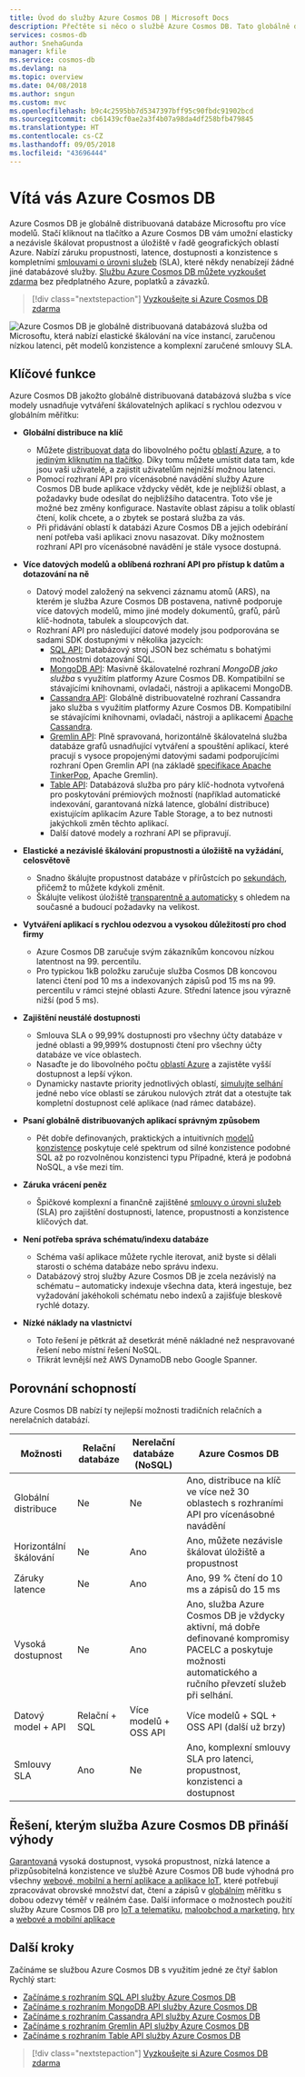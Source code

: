 ```yaml
---
title: Úvod do služby Azure Cosmos DB | Microsoft Docs
description: Přečtěte si něco o službě Azure Cosmos DB. Tato globálně distribuovaná databáze s více modely je navržená s ohledem na nízkou latenci, elastickou škálovatelnost a vysokou dostupnost a nabízí nativní podporu pro data NoSQL.
services: cosmos-db
author: SnehaGunda
manager: kfile
ms.service: cosmos-db
ms.devlang: na
ms.topic: overview
ms.date: 04/08/2018
ms.author: sngun
ms.custom: mvc
ms.openlocfilehash: b9c4c2595bb7d5347397bff95c90fbdc91902bcd
ms.sourcegitcommit: cb61439cf0ae2a3f4b07a98da4df258bfb479845
ms.translationtype: HT
ms.contentlocale: cs-CZ
ms.lasthandoff: 09/05/2018
ms.locfileid: "43696444"
---
```

# <a name="welcome-to-azure-cosmos-db"></a>Vítá vás Azure Cosmos DB

Azure Cosmos DB je globálně distribuovaná databáze Microsoftu pro více modelů. Stačí kliknout na tlačítko a Azure Cosmos DB vám umožní elasticky a nezávisle škálovat propustnost a úložiště v řadě geografických oblastí Azure. Nabízí záruku propustnosti, latence, dostupnosti a konzistence s kompletními [smlouvami o úrovni služeb](https://aka.ms/acdbsla) (SLA), které někdy nenabízejí žádné jiné databázové služby. [Službu Azure Cosmos DB můžete vyzkoušet zdarma](https://azure.microsoft.com/try/cosmosdb/) bez předplatného Azure, poplatků a závazků.

> [!div class="nextstepaction"]
> [Vyzkoušejte si Azure Cosmos DB zdarma](https://azure.microsoft.com/try/cosmosdb/)

![Azure Cosmos DB je globálně distribuovaná databázová služba od Microsoftu, která nabízí elastické škálování na více instancí, zaručenou nízkou latenci, pět modelů konzistence a komplexní zaručené smlouvy SLA.](./media/introduction/azure-cosmos-db.png)

## <a name="key-capabilities"></a>Klíčové funkce
Azure Cosmos DB jakožto globálně distribuovaná databázová služba s více modely usnadňuje vytváření škálovatelných aplikací s rychlou odezvou v globálním měřítku:

* **Globální distribuce na klíč**
    * Můžete [distribuovat data](distribute-data-globally.md) do libovolného počtu [oblastí Azure](https://azure.microsoft.com/regions/), a to [jediným kliknutím na tlačítko](tutorial-global-distribution-sql-api.md). Díky tomu můžete umístit data tam, kde jsou vaši uživatelé, a zajistit uživatelům nejnižší možnou latenci. 
    * Pomocí rozhraní API pro vícenásobné navádění služby Azure Cosmos DB bude aplikace vždycky vědět, kde je nejbližší oblast, a požadavky bude odesílat do nejbližšího datacentra. Toto vše je možné bez změny konfigurace. Nastavíte oblast zápisu a tolik oblastí čtení, kolik chcete, a o zbytek se postará služba za vás.
    * Při přidávání oblastí k databázi Azure Cosmos DB a jejich odebírání není potřeba vaši aplikaci znovu nasazovat. Díky možnostem rozhraní API pro vícenásobné navádění je stále vysoce dostupná.

* **Více datových modelů a oblíbená rozhraní API pro přístup k datům a dotazování na ně**
    * Datový model založený na sekvenci záznamu atomů (ARS), na kterém je služba Azure Cosmos DB postavena, nativně podporuje více datových modelů, mimo jiné modely dokumentů, grafů, párů klíč-hodnota, tabulek a sloupcových dat.
    * Rozhraní API pro následující datové modely jsou podporována se sadami SDK dostupnými v několika jazycích:
        * [SQL API:](sql-api-introduction.md) Databázový stroj JSON bez schématu s bohatými možnostmi dotazování SQL.
        * [MongoDB API](mongodb-introduction.md): Masivně škálovatelné rozhraní *MongoDB jako služba* s využitím platformy Azure Cosmos DB. Kompatibilní se stávajícími knihovnami, ovladači, nástroji a aplikacemi MongoDB.
        * [Cassandra API](cassandra-introduction.md): Globálně distribuovatelné rozhraní Cassandra jako služba s využitím platformy Azure Cosmos DB. Kompatibilní se stávajícími knihovnami, ovladači, nástroji a aplikacemi [Apache Cassandra](https://cassandra.apache.org/).
        * [Gremlin API](graph-introduction.md): Plně spravovaná, horizontálně škálovatelná služba databáze grafů usnadňující vytváření a spouštění aplikací, které pracují s vysoce propojenými datovými sadami podporujícími rozhraní Open Gremlin API (na základě [specifikace Apache TinkerPop](http://tinkerpop.apache.org/), Apache Gremlin).
        * [Table API](table-introduction.md): Databázová služba pro páry klíč-hodnota vytvořená pro poskytování prémiových možností (například automatické indexování, garantovaná nízká latence, globální distribuce) existujícím aplikacím Azure Table Storage, a to bez nutnosti jakýchkoli změn těchto aplikací.
        * Další datové modely a rozhraní API se připravují.

* **Elastické a nezávislé škálování propustnosti a úložiště na vyžádání, celosvětově**
    * Snadno škálujte propustnost databáze v přírůstcích po [sekundách](request-units.md), přičemž to můžete kdykoli změnit. 
    * Škálujte velikost úložiště [transparentně a automaticky](partition-data.md) s ohledem na současné a budoucí požadavky na velikost.

* **Vytváření aplikací s rychlou odezvou a vysokou důležitostí pro chod firmy**
    * Azure Cosmos DB zaručuje svým zákazníkům koncovou nízkou latentnost na 99. percentilu. 
    * Pro typickou 1kB položku zaručuje služba Cosmos DB koncovou latenci čtení pod 10 ms a indexovaných zápisů pod 15 ms na 99. percentilu v rámci stejné oblasti Azure. Střední latence jsou výrazně nižší (pod 5 ms).

* **Zajištění neustálé dostupnosti**
    * Smlouva SLA o 99,99% dostupnosti pro všechny účty databáze v jedné oblasti a 99,999% dostupnosti čtení pro všechny účty databáze ve více oblastech.
    * Nasaďte je do libovolného počtu [oblastí Azure](https://azure.microsoft.com/regions) a zajistěte vyšší dostupnost a lepší výkon.
    * Dynamicky nastavte priority jednotlivých oblastí, [simulujte selhání](regional-failover.md) jedné nebo více oblastí se zárukou nulových ztrát dat a otestujte tak kompletní dostupnost celé aplikace (nad rámec databáze). 

* **Psaní globálně distribuovaných aplikací správným způsobem**
    * Pět dobře definovaných, praktických a intuitivních [modelů konzistence](consistency-levels.md) poskytuje celé spektrum od silné konzistence podobné SQL až po rozvolněnou konzistenci typu Případné, která je podobná NoSQL, a vše mezi tím. 
  
* **Záruka vrácení peněz**
    * Špičkové komplexní a finančně zajištěné [smlouvy o úrovni služeb](https://aka.ms/acdbsla) (SLA) pro zajištění dostupnosti, latence, propustnosti a konzistence klíčových dat. 

* **Není potřeba správa schématu/indexu databáze**
    * Schéma vaší aplikace můžete rychle iterovat, aniž byste si dělali starosti o schéma databáze nebo správu indexu.
    * Databázový stroj služby Azure Cosmos DB je zcela nezávislý na schématu – automaticky indexuje všechna data, která ingestuje, bez vyžadování jakéhokoli schématu nebo indexů a zajišťuje bleskově rychlé dotazy. 

* **Nízké náklady na vlastnictví**
    * Toto řešení je pětkrát až desetkrát méně nákladné než nespravované řešení nebo místní řešení NoSQL.
    * Třikrát levnější než AWS DynamoDB nebo Google Spanner.

## <a name="capability-comparison"></a>Porovnání schopností

Azure Cosmos DB nabízí ty nejlepší možnosti tradičních relačních a nerelačních databází.

| Možnosti | Relační databáze   | Nerelační databáze (NoSQL) |    Azure Cosmos DB |
| --- | --- | --- | --- |
| Globální distribuce | Ne | Ne | Ano, distribuce na klíč ve více než 30 oblastech s rozhraními API pro vícenásobné navádění|
| Horizontální škálování | Ne | Ano | Ano, můžete nezávisle škálovat úložiště a propustnost | 
| Záruky latence | Ne | Ano | Ano, 99 % čtení do 10 ms a zápisů do 15 ms | 
| Vysoká dostupnost | Ne | Ano | Ano, služba Azure Cosmos DB je vždycky aktivní, má dobře definované kompromisy PACELC a poskytuje možnosti automatického a ručního převzetí služeb při selhání.|
| Datový model + API | Relační + SQL | Více modelů + OSS API | Více modelů + SQL + OSS API (další už brzy) |
| Smlouvy SLA | Ano | Ne | Ano, komplexní smlouvy SLA pro latenci, propustnost, konzistenci a dostupnost |

## <a name="solutions-that-benefit-from-azure-cosmos-db"></a>Řešení, kterým služba Azure Cosmos DB přináší výhody

[Garantovaná](https://azure.microsoft.com/support/legal/sla/cosmos-db/) vysoká dostupnost, vysoká propustnost, nízká latence a přizpůsobitelná konzistence ve službě Azure Cosmos DB bude výhodná pro všechny [webové, mobilní a herní aplikace a aplikace IoT](use-cases.md), které potřebují zpracovávat obrovské množství dat, čtení a zápisů v [globálním](distribute-data-globally.md) měřítku s dobou odezvy téměř v reálném čase. Další informace o možnostech použití služby Azure Cosmos DB pro [IoT a telematiku](use-cases.md#iot-and-telematics), [maloobchod a marketing](use-cases.md#retail-and-marketing), [hry](use-cases.md#gaming) a [webové a mobilní aplikace](use-cases.md#web-and-mobile-applications)

## <a name="next-steps"></a>Další kroky
Začínáme se službou Azure Cosmos DB s využitím jedné ze čtyř šablon Rychlý start:

* [Začínáme s rozhraním SQL API služby Azure Cosmos DB](create-sql-api-dotnet.md)
* [Začínáme s rozhraním MongoDB API služby Azure Cosmos DB](create-mongodb-nodejs.md)
* [Začínáme s rozhraním Cassandra API služby Azure Cosmos DB](create-cassandra-dotnet.md)
* [Začínáme s rozhraním Gremlin API služby Azure Cosmos DB](create-graph-dotnet.md)
* [Začínáme s rozhraním Table API služby Azure Cosmos DB](create-table-dotnet.md)

> [!div class="nextstepaction"]
> [Vyzkoušejte si Azure Cosmos DB zdarma](https://azure.microsoft.com/try/cosmosdb/)
